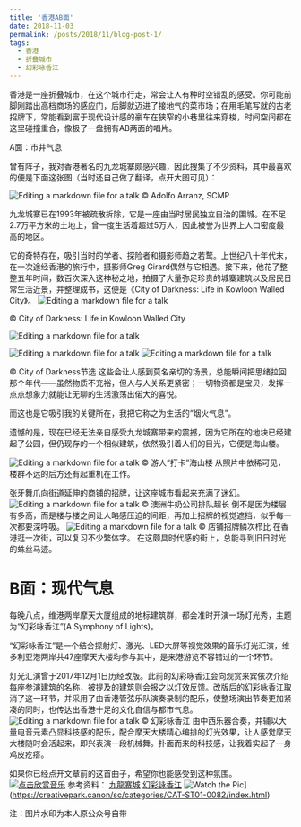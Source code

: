 ```yaml
---
title: '香港AB面'
date: 2018-11-03
permalink: /posts/2018/11/blog-post-1/
tags:
  - 香港
  - 折叠城市
  - 幻彩咏香江
---
```





香港是一座折叠城市，在这个城市行走，常会让人有种时空错乱的感受。你可能前脚刚踏出高档商场的感应门，后脚就迈进了接地气的菜市场；在用毛笔写就的古老招牌下，常能看到富于现代设计感的豪车在狭窄的小巷里往来穿梭，时间空间都在这里碰撞重合，像极了一盘拥有AB两面的唱片。


A面：市井气息

曾有阵子，我对香港著名的九龙城寨颇感兴趣，因此搜集了不少资料，其中最喜欢的便是下面这张图（当时还自己做了翻译，点开大图可见）：

![Editing a markdown file for a talk](/images/20181103/640-15.jpeg)
© Adolfo Arranz, SCMP

九龙城寨已在1993年被疏散拆除，它是一座由当时居民独立自治的围城。在不足2.7万平方米的土地上，曾一度生活着超过5万人，因此被誉为世界上人口密度最高的地区。

它的奇特存在，吸引当时的学者、探险者和摄影师趋之若鹜。上世纪八十年代末，在一次途经香港的旅行中，摄影师Greg Girard偶然与它相遇。接下来，他花了整整五年时间，数百次深入这神秘之地，拍摄了大量弥足珍贵的城寨建筑以及居民日常生活近景，并整理成书，这便是《City of Darkness: Life in Kowloon Walled City》。
![Editing a markdown file for a talk](/images/20181103/02.jpeg)

© City of Darkness: Life in Kowloon Walled City


![Editing a markdown file for a talk](/images/20181103/03.jpeg)

![Editing a markdown file for a talk](/images/20181103/04.jpeg)
![Editing a markdown file for a talk](/images/20181103/05.jpeg)

© City of Darkness节选
这些会让人感到莫名亲切的场景，总能瞬间把思绪拉回那个年代——虽然物质不充裕，但人与人关系更紧密；一切物资都是宝贝，发挥一点点想象力就能让无聊的生活激荡出偌大的喜悦。

而这也是它吸引我的关键所在，我把它称之为生活的“烟火气息”。
 
遗憾的是，现在已经无法亲自感受九龙城寨带来的震撼，因为它所在的地块已经建起了公园，但仍现存的一个相似建筑，依然吸引着人们的目光，它便是海山楼。

![Editing a markdown file for a talk](/images/20181103/06.jpeg)
© 游人“打卡”海山楼
从照片中依稀可见，楼群不远的后方还有起重机在工作。

张牙舞爪向街道延伸的商铺的招牌，让这座城市看起来充满了迷幻。
![Editing a markdown file for a talk](/images/20181103/07.jpeg)
© 澳洲牛奶公司排队超长
倒不是因为楼层有多高，而是楼与楼之间让人略感压迫的间距，再加上招牌的视觉遮挡，似乎每一次都要深呼吸。
![Editing a markdown file for a talk](/images/20181103/640-16.jpeg)
© 店铺招牌鳞次栉比
在香港逛一次街，可以复习不少繁体字。
在这颇具时代感的街上，总能寻到旧日时光的蛛丝马迹。



B面：现代气息
======
每晚八点，维港两岸摩天大厦组成的地标建筑群，都会准时开演一场灯光秀，主题为“幻彩咏香江”(A Symphony of Lights)。

“幻彩咏香江”是一个结合探射灯、激光、LED大屏等视觉效果的音乐灯光汇演，维多利亚港两岸共47座摩天大楼均参与其中，是来港游览不容错过的一个环节。

灯光汇演曾于2017年12月1日历经改版。此前的幻彩咏香江会向观赏来宾依次介绍每座参演建筑的名称，被提及的建筑则会报之以灯效反馈。改版后的幻彩咏香江取消了这一环节，并采用了由香港管弦乐队演奏录制的配乐，使整场演出节奏更加紧凑的同时，也传达出香港十足的文化自信与都市气息。
![Editing a markdown file for a talk](/images/20181103/08.jpeg)
© 幻彩咏香江
由中西乐器合奏，并辅以大量电音元素凸显科技感的配乐，配合摩天大楼精心编排的灯光效果，让人感觉摩天大楼随时会活起来，即兴表演一段机械舞。扑面而来的科技感，让我着实起了一身鸡皮疙瘩。

如果你已经点开文章前的这首曲子，希望你也能感受到这种氛围。
[![点击欣赏音乐](PLAY)](https://mp.weixin.qq.com/mp/audio?_wxindex_=0&scene=104&__biz=MzU5Njc0MTI2NA==&mid=2247483707&idx=1&voice_id=MzU5Njc0MTI2NF8yMjQ3NDgzNzA2&sn=2aa7de9692064cfddcde074197e348f5#wechat_redirect)
参考资料：
[九龍寨城](https://zh.wikipedia.org/wiki/九龍寨城)
[幻彩詠香江](https://zh.wikipedia.org/wiki/幻彩詠香江)
![Watch the Pic](/images/20200321/640-2.jpeg)](https://creativepark.canon/sc/categories/CAT-ST01-0082/index.html)

注：图片水印为本人原公众号自带